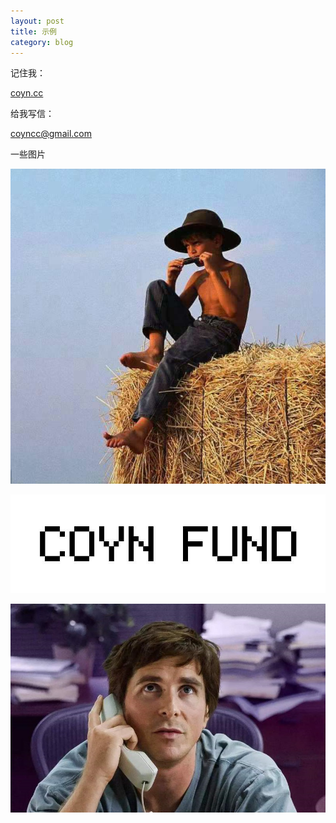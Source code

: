 ```yaml
---
layout: post
title: 示例
category: blog
---
```

记住我：

<a href="https://coyn.cc">coyn.cc</a>

给我写信：

<coyncc@gmail.com>

一些图片

![myphoto](/images/example/myphoto.jpg)

![myfund](/images/example/myfund.jpg)

![thebigshort](/images/example/thebigshort.jpg)


